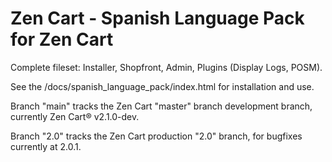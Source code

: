 # Zen Cart - Spanish Language Pack for Zen Cart

Complete fileset: Installer, Shopfront, Admin, Plugins (Display Logs, POSM).

See the /docs/spanish_language_pack/index.html for installation and use.

Branch "main" tracks the Zen Cart "master" branch development branch, currently Zen Cart® v2.1.0-dev.

Branch "2.0" tracks the Zen Cart production "2.0" branch, for bugfixes currently at 2.0.1. 
